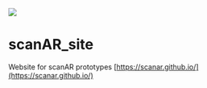 ![](https://github.com/scanAR/scanar.github.io/blob/master/img/scanAR.png)

# scanAR_site
Website for scanAR prototypes
[https://scanar.github.io/](https://scanar.github.io/)
